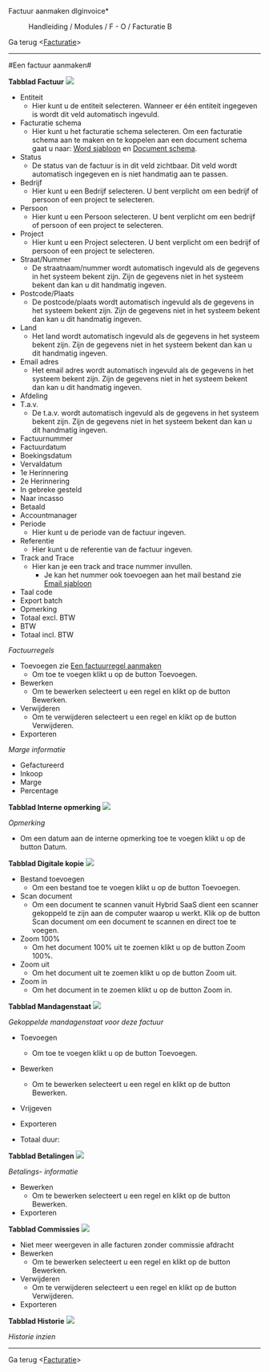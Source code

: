 <properties>
	<page>
		<title>Factuur aanmaken</title>
        <description>Factuur aanmaken</description>
        <context>dlginvoice*</context>
	</page>
	<menu>
		<position>Handleiding / Modules / F - O / Facturatie</position>
		<title>Factuur aanmaken</title>
		<sort>B</sort>
	</menu>
</properties>

Ga terug <[Facturatie](http://hybridsaas.support/pages/handleiding/modules/F-O/facturatie/Introductie)>

----------

#Een factuur aanmaken#

**Tabblad Factuur**
![](images/factuur-factuur.JPG)

- Entiteit
	- Hier kunt u de entiteit selecteren. Wanneer er één entiteit ingegeven is wordt dit veld automatisch ingevuld.
- Facturatie schema
	- Hier kunt u het facturatie schema selecteren. Om een facturatie schema aan te maken en te koppelen aan een document schema gaat u naar: [Word sjabloon](http://hybridsaas.support/pages/handleiding/extra/Sjabloon-word) en [Document schema](http://hybridsaas.support/pages/handleiding/extra/Documentschema).
- Status
	- De status van de factuur is in dit veld zichtbaar. Dit veld wordt automatisch ingegeven en is niet handmatig aan te passen.
- Bedrijf
	- Hier kunt u een Bedrijf selecteren. U bent verplicht om een bedrijf of persoon of een project te selecteren.
- Persoon
	- Hier kunt u een Persoon selecteren. U bent verplicht om een bedrijf of persoon of een project te selecteren.
- Project
	- Hier kunt u een Project selecteren. U bent verplicht om een bedrijf of persoon of een project te selecteren.
- Straat/Nummer
	- De straatnaam/nummer wordt automatisch ingevuld als de gegevens in het systeem bekent zijn. Zijn de gegevens niet in het systeem bekent dan kan u dit handmatig ingeven.
- Postcode/Plaats
	- De postcode/plaats wordt automatisch ingevuld als de gegevens in het systeem bekent zijn. Zijn de gegevens niet in het systeem bekent dan kan u dit handmatig ingeven.
- Land
	- Het land wordt automatisch ingevuld als de gegevens in het systeem bekent zijn. Zijn de gegevens niet in het systeem bekent dan kan u dit handmatig ingeven.
- Email adres
	- Het email adres wordt automatisch ingevuld als de gegevens in het systeem bekent zijn. Zijn de gegevens niet in het systeem bekent dan kan u dit handmatig ingeven.
- Afdeling
- T.a.v.
	- De t.a.v. wordt automatisch ingevuld als de gegevens in het systeem bekent zijn. Zijn de gegevens niet in het systeem bekent dan kan u dit handmatig ingeven.
- Factuurnummer
- Factuurdatum
- Boekingsdatum
- Vervaldatum
- 1e Herinnering
- 2e Herinnering
- In gebreke gesteld
- Naar incasso
- Betaald
- Accountmanager
- Periode
	- Hier kunt u de periode van de factuur ingeven.
- Referentie
	- Hier kunt u de referentie van de factuur ingeven.
- Track and Trace
	- Hier kan je een track and trace nummer invullen.
		- Je kan het nummer ook toevoegen aan het mail bestand zie [Email sjabloon](http://hybridsaas.support/pages/handleiding/extra/Sjabloon-email)
- Taal code
- Export batch
- Opmerking
- Totaal excl. BTW
- BTW
- Totaal incl. BTW

*Factuurregels*

- Toevoegen zie [Een factuurregel aanmaken](http://hybridsaas.support/pages/handleiding/modules/F-O/facturatie/een-factuurregel-aanmaken)
	- Om toe te voegen klikt u op de button Toevoegen.
- Bewerken
	- Om te bewerken selecteert u een regel en klikt op de button Bewerken.
- Verwijderen
	- Om te verwijderen selecteert u een regel en klikt op de button Verwijderen.
- Exporteren

*Marge informatie*

- Gefactureerd
- Inkoop
- Marge
- Percentage


**Tabblad Interne opmerking**
![](images/factuur-interneopmerking.JPG)

*Opmerking*

- Om een datum aan de interne opmerking toe te voegen klikt u op de button Datum.

**Tabblad Digitale kopie**
![](images/factuur-digitalekopie.JPG)

- Bestand toevoegen
	- Om een bestand toe te voegen klikt u op de button Toevoegen.
- Scan document
	- Om een document te scannen vanuit Hybrid SaaS dient een scanner gekoppeld te zijn aan de computer waarop u werkt. Klik op de button Scan document om een document te scannen en direct toe te voegen.
- Zoom 100%
	- Om het document 100% uit te zoemen klikt u op de button Zoom 100%.
- Zoom uit
	- Om het document uit te zoemen klikt u op de button Zoom uit.
- Zoom in
	- Om het document in te zoemen klikt u op de button Zoom in.


**Tabblad Mandagenstaat**
![](images/factuur-mandagenstaat.JPG)

*Gekoppelde mandagenstaat voor deze factuur*

- Toevoegen
	- Om toe te voegen klikt u op de button Toevoegen.
- Bewerken
	- Om te bewerken selecteert u een regel en klikt op de button Bewerken.
- Vrijgeven
- Exporteren


- Totaal duur:

**Tabblad Betalingen**
![](images/factuur-betalingen.JPG)

*Betalings- informatie*

- Bewerken
	- Om te bewerken selecteert u een regel en klikt op de button Bewerken.
- Exporteren


**Tabblad Commissies**
![](images/factuur-commissies.JPG)

- Niet meer weergeven in alle facturen zonder commissie afdracht
- Bewerken
	- Om te bewerken selecteert u een regel en klikt op de button Bewerken.
- Verwijderen
	- Om te verwijderen selecteert u een regel en klikt op de button Verwijderen.
- Exporteren

**Tabblad Historie**
![](images/factuur-historie.JPG)

*Historie inzien*


----------

Ga terug <[Facturatie](http://hybridsaas.support/pages/handleiding/modules/F-O/facturatie/Introductie)>